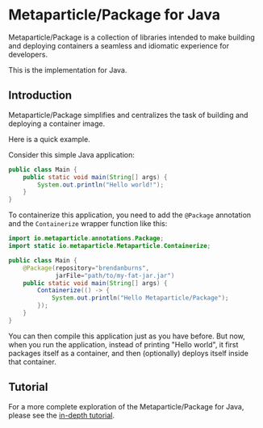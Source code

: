 # Metaparticle/Package for Java
Metaparticle/Package is a collection of libraries intended to 
make building and deploying containers a seamless and idiomatic
experience for developers.

This is the implementation for Java.

## Introduction
Metaparticle/Package simplifies and centralizes the task of
building and deploying a container image.

Here is a quick example.

Consider this simple Java application:

```java
public class Main {
    public static void main(String[] args) {
        System.out.println("Hello world!");
    }
}
```

To containerize this application, you need to add the `@Package` annotation and the `Containerize` wrapper function
like this:

```java
import io.metaparticle.annotations.Package;
import static io.metaparticle.Metaparticle.Containerize;

public class Main {
    @Package(repository="brendanburns",
             jarFile="path/to/my-fat-jar.jar")
    public static void main(String[] args) {
        Containerize(() -> {
            System.out.println("Hello Metaparticle/Package");
        });
    }
}
```

You can then compile this application just as you have before.
But now, when you run the application, instead of printing "Hello world", it first packages itself as a container, and
then (optionally) deploys itself inside that container.

## Tutorial
For a more complete exploration of the Metaparticle/Package for Java, please see the [in-depth tutorial](../tutorials/java/tutorial.md).
